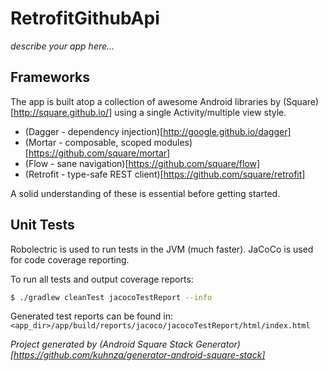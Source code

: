 # RetrofitGithubApi

_describe your app here..._

## Frameworks

The app is built atop a collection of awesome Android libraries by (Square)[http://square.github.io/]
using a single Activity/multiple view style.

* (Dagger - dependency injection)[http://google.github.io/dagger]
* (Mortar - composable, scoped modules)[https://github.com/square/mortar]
* (Flow - sane navigation)[https://github.com/square/flow]
* (Retrofit - type-safe REST client)[https://github.com/square/retrofit]

A solid understanding of these is essential before getting started.

## Unit Tests

Robolectric is used to run tests in the JVM (much faster). JaCoCo is used for code coverage reporting.

To run all tests and output coverage reports:

```bash
$ ./gradlew cleanTest jacocoTestReport --info
```

Generated test reports can be found in: `<app_dir>/app/build/reports/jacoco/jacocoTestReport/html/index.html`


_Project generated by (Android Square Stack Generator)[https://github.com/kuhnza/generator-android-square-stack]_
